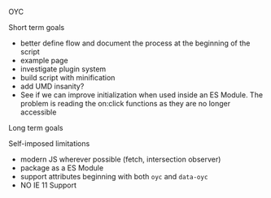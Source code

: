OYC

Short term goals
- better define flow and document the process at the beginning of the script
- example page
- investigate plugin system
- build script with minification
- add UMD insanity?
- See if we can improve initialization when used inside an ES Module. The problem is reading the on:click functions as they are no longer accessible

Long term goals

Self-imposed limitations
- modern JS wherever possible (fetch, intersection observer)
- package as a ES Module
- support attributes beginning with both `oyc` and `data-oyc`
- NO IE 11 Support